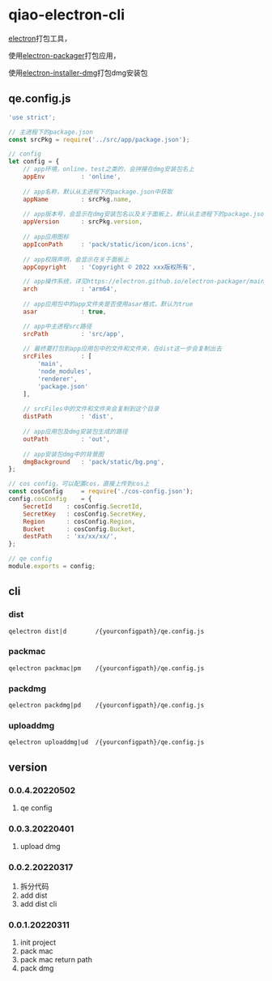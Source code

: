# qiao-electron-cli
[electron](https://www.electronjs.org/)打包工具，

使用[electron-packager](https://github.com/electron/electron-packager)打包应用，

使用[electron-installer-dmg](https://github.com/electron-userland/electron-installer-dmg)打包dmg安装包

## qe.config.js
```javascript
'use strict';

// 主进程下的package.json
const srcPkg = require('../src/app/package.json');

// config
let config = {
	// app环境，online，test之类的，会拼接在dmg安装包名上
    appEnv          : 'online',
	
	// app名称，默认从主进程下的package.json中获取
    appName         : srcPkg.name,
	
	// app版本号，会显示在dmg安装包名以及关于面板上，默认从主进程下的package.json中获取
    appVersion      : srcPkg.version,
	
	// app应用图标
    appIconPath     : 'pack/static/icon/icon.icns',
	
	// app权限声明，会显示在关于面板上
    appCopyright    : 'Copyright © 2022 xxx版权所有',

	// app操作系统，详见https://electron.github.io/electron-packager/main/interfaces/electronpackager.options.html#arch
    arch            : 'arm64',
	
	// app应用包中的app文件夹是否使用asar格式，默认为true
    asar            : true,

	// app中主进程src路径
    srcPath         : 'src/app',
	
	// 最终要打包到app应用包中的文件和文件夹，在dist这一步会复制出去
    srcFiles        : [ 
        'main',
        'node_modules',
        'renderer',
        'package.json'
    ],
	
	// srcFiles中的文件和文件夹会复制到这个目录
    distPath        : 'dist',
	
	// app应用包及dmg安装包生成的路径
    outPath         : 'out',
	
	// app安装包dmg中的背景图
    dmgBackground   : 'pack/static/bg.png',
};

// cos config，可以配置cos，直接上传到cos上
const cosConfig     = require('./cos-config.json');
config.cosConfig    = {
    SecretId	: cosConfig.SecretId,
    SecretKey	: cosConfig.SecretKey,
    Region	    : cosConfig.Region,
    Bucket	    : cosConfig.Bucket,
    destPath    : 'xx/xx/xx/',
};

// qe config
module.exports = config;
```

## cli
### dist
```shell
qelectron dist|d        /{yourconfigpath}/qe.config.js
```

### packmac
```shell
qelectron packmac|pm 	/{yourconfigpath}/qe.config.js
```

### packdmg
```shell
qelectron packdmg|pd 	/{yourconfigpath}/qe.config.js
```

### uploaddmg
```shell
qelectron uploaddmg|ud 	/{yourconfigpath}/qe.config.js
```

## version
### 0.0.4.20220502
1. qe config

### 0.0.3.20220401
1. upload dmg

### 0.0.2.20220317
1. 拆分代码
2. add dist
3. add dist cli

### 0.0.1.20220311
1. init project
2. pack mac
3. pack mac return path
4. pack dmg